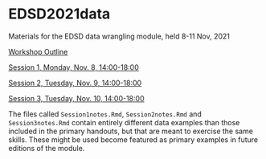 # EDSD2021data

Materials for the EDSD data wrangling module, held 8-11 Nov, 2021

[Workshop Outline](https://timriffe.github.io/EDSD2021data)

[Session 1, Monday, Nov. 8, 14:00-18:00](https://timriffe.github.io/EDSD2021data/Session1)

[Session 2, Tuesday, Nov. 9, 14:00-18:00](https://timriffe.github.io/EDSD2021data/Session2)

[Session 3, Tuesday, Nov. 10, 14:00-18:00](https://timriffe.github.io/EDSD2021data/Session3)


The files called `Session1notes.Rmd`, `Session2notes.Rmd` and `Session3notes.Rmd` contain entirely different data examples than those included in the primary handouts, but that are meant to exercise the same skills. These might be used become featured as primary examples in future editions of the module.
